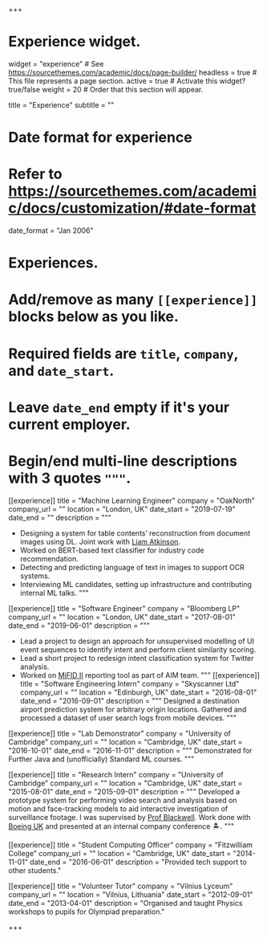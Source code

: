 +++
# Experience widget.
widget = "experience"  # See https://sourcethemes.com/academic/docs/page-builder/
headless = true  # This file represents a page section.
active = true  # Activate this widget? true/false
weight = 20  # Order that this section will appear.

title = "Experience"
subtitle = ""

# Date format for experience
#   Refer to https://sourcethemes.com/academic/docs/customization/#date-format
date_format = "Jan 2006"

# Experiences.
#   Add/remove as many `[[experience]]` blocks below as you like.
#   Required fields are `title`, `company`, and `date_start`.
#   Leave `date_end` empty if it's your current employer.
#   Begin/end multi-line descriptions with 3 quotes `"""`.

[[experience]]
  title = "Machine Learning Engineer"
  company = "OakNorth"
  company_url = ""
  location = "London, UK"
  date_start = "2019-07-19"
  date_end = ""
  description = """
  - Designing a system for table contents’ reconstruction from document images using DL. Joint work with [Liam Atkinson](https://twitter.com/latkins_).
  - Worked on BERT-based text classifier for industry code recommendation.
  - Detecting and predicting language of text in images to support OCR systems.
  - Interviewing ML candidates, setting up infrastructure and contributing internal ML talks.
  """

[[experience]]
  title = "Software Engineer"
  company = "Bloomberg LP"
  company_url = ""
  location = "London, UK"
  date_start = "2017-08-01"
  date_end = "2019-06-01"
  description = """
  - Lead a project to design an approach for unsupervised modelling of UI event sequences to
  identify intent and perform client similarity scoring.
  - Lead a short project to redesign intent classification system for Twitter analysis.
  - Worked on [MiFID II](https://www.esma.europa.eu/policy-rules/mifid-ii-and-mifir) reporting tool as part of AIM team.
  """
[[experience]]
  title = "Software Engineering Intern"
  company = "Skyscanner Ltd"
  company_url = ""
  location = "Edinburgh, UK"
  date_start = "2016-08-01"
  date_end = "2016-09-01"
  description = """
  Designed a destination airport prediction system for arbitrary origin locations. Gathered and processed a
  dataset of user search logs from mobile devices.
  """

[[experience]]
  title = "Lab Demonstrator"
  company = "University of Cambridge"
  company_url = ""
  location = "Cambridge, UK"
  date_start = "2016-10-01"
  date_end = "2016-11-01"
  description = """
  Demonstrated for Further Java and (unofficially) Standard ML courses.
  """

[[experience]]
  title = "Research Intern"
  company = "University of Cambridge"
  company_url = ""
  location = "Cambridge, UK"
  date_start = "2015-08-01"
  date_end = "2015-09-01"
  description = """
  Developed a prototype system for performing video search and analysis based on motion and face-tracking models to aid interactive investigation of surveillance footage. I was supervised by [Prof Blackwell](https://www.cl.cam.ac.uk/~afb21/). Work done with [Boeing UK](https://www.boeing.co.uk) and presented at an internal company conference :desert_island:.
  """

[[experience]]
  title = "Student Computing Officer"
  company = "Fitzwilliam College"
  company_url = ""
  location = "Cambridge, UK"
  date_start = "2014-11-01"
  date_end = "2016-06-01"
  description = "Provided tech support to other students."

[[experience]]
  title = "Volunteer Tutor"
  company = "Vilnius Lyceum"
  company_url = ""
  location = "Vilnius, Lithuania"
  date_start = "2012-09-01"
  date_end = "2013-04-01"
  description = "Organised and taught Physics workshops to pupils for Olympiad preparation."

+++
